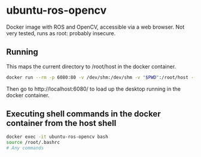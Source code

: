 # ubuntu-ros-opencv

Docker image with ROS and OpenCV, accessible via a web browser. Not very tested, runs as root: probably insecure.


## Running

This maps the current directory to /root/host in the docker container.

```bash
docker run --rm -p 6080:80 -v /dev/shm:/dev/shm -v "$PWD":/root/host --name ubuntu-ros-opencv mcharemza/ubuntu-ros-opencv
```

Then go to http://localhost:6080/ to load up the desktop running in the docker container.


## Executing shell commands in the docker container from the host shell

```bash
docker exec -it ubuntu-ros-opencv bash
source /root/.bashrc
# Any commands
```

